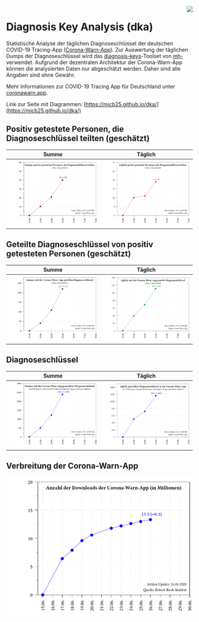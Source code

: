 <img align="right" src="images/CWA_title.png">

# Diagnosis Key Analysis (dka)

Statistische Analyse der täglichen Diagnoseschlüssel der deutschen COVID-19 Tracing-App ([Corona-Warn-App](https://github.com/corona-warn-app)). Zur Auswertung der täglichen Dumps der Diagnoseschlüssel wird das [diagnosis-keys](https://github.com/mh-/diagnosis-keys)-Toolset von [mh-](https://github.com/mh-/) verwendet. Aufgrund der dezentralen Architektur der Corona-Warn-App können die analysierten Daten nur abgeschätzt werden. Daher sind alle Angaben sind ohne Gewähr.

Mehr Informationen zur COVID-19 Tracing App für Deutschland unter [coronawarn.app](https://www.coronawarn.app).

Link zur Seite mit Diagrammen: [https://micb25.github.io/dka/](https://micb25.github.io/dka/)


## Positiv getestete Personen, die Diagnoseschlüssel teilten (geschätzt)
Summe                             |  Täglich
:--------------------------------:|:----------------------------------:
![](plot_sum_users.png)           |  ![](plot_num_users.png)

## Geteilte Diagnoseschlüssel von positiv getesteten Personen (geschätzt)
Summe                             |  Täglich
:--------------------------------:|:----------------------------------:
 ![](plot_sum_keys_submitted.png) |  ![](plot_num_keys_submitted.png)

## Diagnoseschlüssel
Summe                             |  Täglich
:--------------------------------:|:----------------------------------:
 ![](plot_keys_sum.png)           |  ![](plot_keys.png)
 
## Verbreitung der Corona-Warn-App
![](plot_cwa_downloads.png)
